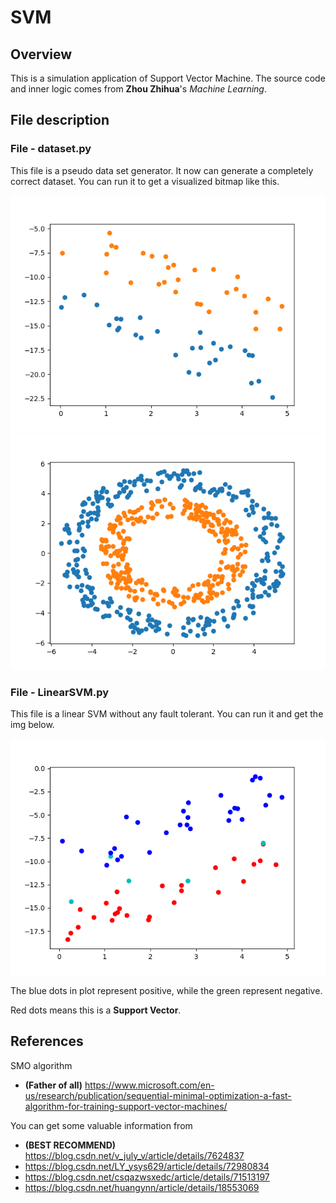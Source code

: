 # SVM

## Overview

This is a simulation application of Support Vector Machine. The source code and inner logic comes from __Zhou Zhihua__'s *Machine Learning*.

## File description

### File - dataset.py

This file is a pseudo data set generator. It now can generate a completely correct dataset. You can run it to get a visualized bitmap like this.

![](images/linear_totally_correct.png)
![](images/circle_totally_correct.png)

### File - LinearSVM.py

This file is a linear SVM without any fault tolerant. You can run it and get the img below.

![](images/linear_svm_result.png)

The blue dots in plot represent positive, while the green represent negative.

Red dots means this is a __Support Vector__.

## References

SMO algorithm

- __(Father of all)__ https://www.microsoft.com/en-us/research/publication/sequential-minimal-optimization-a-fast-algorithm-for-training-support-vector-machines/

You can get some valuable information from

- __(BEST RECOMMEND)__ https://blog.csdn.net/v_july_v/article/details/7624837
- https://blog.csdn.net/LY_ysys629/article/details/72980834
- https://blog.csdn.net/csqazwsxedc/article/details/71513197
- https://blog.csdn.net/huangynn/article/details/18553069
